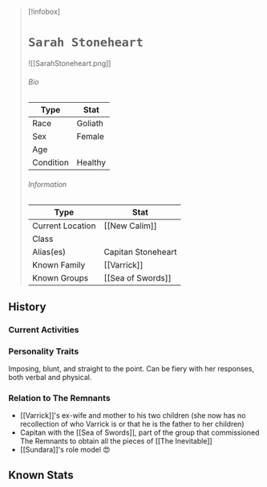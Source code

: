 > [!infobox]
> # `Sarah Stoneheart` 
> ![[SarahStoneheart.png]]
> ###### Bio
> Type |  Stat |
> ---|---|
> Race | Goliath  | 
> Sex | Female  | 
> Age |  |
> Condition |Healthy  |
> ######  Information
> Type |  Stat |
> ---|---|
> Current Location | [[New Calim]]  |
> Class | |
> 	Alias(es) | Capitan Stoneheart |
> Known Family | [[Varrick]]  |
> Known Groups | [[Sea of Swords]] |
 
## History

### Current Activities

### Personality Traits
Imposing, blunt, and straight to the point. Can be fiery with her responses, both verbal and physical. 

### Relation to The Remnants 
- [[Varrick]]'s ex-wife and mother to his two children (she now has no recollection of who Varrick is or that he is the father to her children)
- Capitan with the [[Sea of Swords]],  part of the group that commissioned The Remnants to obtain all the pieces of [[The Inevitable]]
- [[Sundara]]'s role model 😍

## Known Stats

